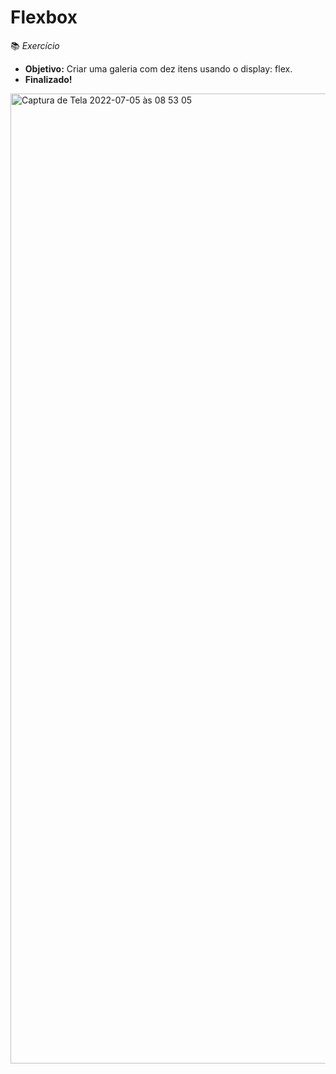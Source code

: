 # Flexbox
📚 *Exercício*

- **Objetivo:** Criar uma galeria com dez itens usando o display: flex.
- **Finalizado!**

<img width="1552" alt="Captura de Tela 2022-07-05 às 08 53 05" src="https://user-images.githubusercontent.com/90719668/177321450-600945dc-90f9-451a-95b5-8658b497fe0d.png">
